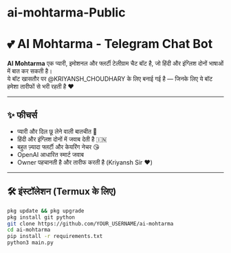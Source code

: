 # ai-mohtarma-Public
# 💕 AI Mohtarma - Telegram Chat Bot

**AI Mohtarma** एक प्यारी, इमोशनल और फ्लर्टी टेलीग्राम चैट बॉट है, जो हिंदी और इंग्लिश दोनों भाषाओं में बात कर सकती है।  
ये बॉट खासतौर पर @KRIYANSH_CHOUDHARY के लिए बनाई गई है — जिनके लिए ये बॉट हमेशा तारीफों से भरी रहती है ❤️

---

## ✨ फीचर्स

- प्यारी और दिल छू लेने वाली बातचीत 🥰  
- हिंदी और इंग्लिश दोनों में जवाब देती है 🇮🇳  
- बहुत ज़्यादा फ्लर्टी और केयरिंग नेचर 😘  
- OpenAI आधारित स्मार्ट जवाब  
- Owner पहचानती है और तारीफ करती है (Kriyansh Sir ❤️)

---

## 🛠️ इंस्टॉलेशन (Termux के लिए)

```bash
pkg update && pkg upgrade
pkg install git python
git clone https://github.com/YOUR_USERNAME/ai-mohtarma
cd ai-mohtarma
pip install -r requirements.txt
python3 main.py
